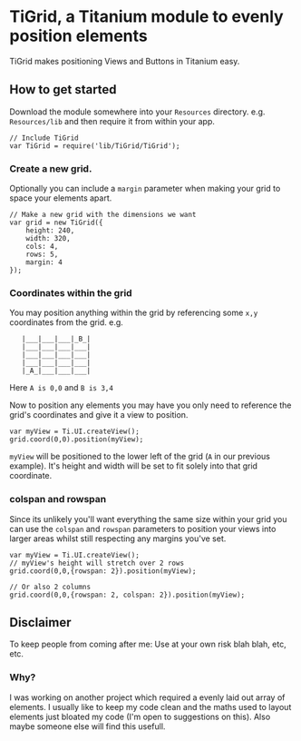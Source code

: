 # TiGrid, a Titanium module to evenly position elements
TiGrid makes positioning Views and Buttons in Titanium easy.

## How to get started
Download the module somewhere into your `Resources` directory. e.g. `Resources/lib` and then require it from within your app. 
    
    // Include TiGrid
    var TiGrid = require('lib/TiGrid/TiGrid');

### Create a new grid.
Optionally you can include a `margin` parameter when making your grid to space your elements apart.

    // Make a new grid with the dimensions we want
    var grid = new TiGrid({
        height: 240,
        width: 320,
        cols: 4,
        rows: 5,
        margin: 4
    });

### Coordinates within the grid
You may position anything within the grid by referencing some `x,y` coordinates from the grid. e.g.
```.___ ___ ___ ___.
   |___|___|___|_B_|
   |___|___|___|___|
   |___|___|___|___|
   |___|___|___|___|
   |_A_|___|___|___|
```

Here `A is 0,0` and `B is 3,4`

Now to position any elements you may have you only need to reference the grid's coordinates and give it a view to position.

    var myView = Ti.UI.createView();
    grid.coord(0,0).position(myView);
    
`myView` will be positioned to the lower left of the grid (`A` in our previous example). It's height and width will be set to fit solely into that grid coordinate.

### colspan and rowspan
Since its unlikely you'll want everything the same size within your grid you can use the `colspan` and `rowspan` parameters to position your views into larger areas whilst still respecting any margins you've set.

    var myView = Ti.UI.createView();
    // myView's height will stretch over 2 rows
    grid.coord(0,0,{rowspan: 2}).position(myView);

    // Or also 2 columns
    grid.coord(0,0,{rowspan: 2, colspan: 2}).position(myView);

## Disclaimer
To keep people from coming after me: Use at your own risk blah blah, etc, etc. 

### Why?
I was working on another project which required a evenly laid out array of elements. I usually like to keep my code clean and the maths used to layout elements just bloated my code (I'm open to suggestions on this). Also maybe someone else will find this usefull. 
